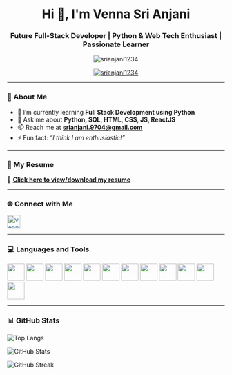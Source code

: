 

<h1 align="center">Hi 👋, I'm Venna Sri Anjani</h1>
<h3 align="center">Future Full-Stack Developer | Python & Web Tech Enthusiast | Passionate Learner</h3>

<p align="center">
  <img src="https://komarev.com/ghpvc/?username=srianjani1234&label=Profile%20views&color=ff69b4&style=flat" alt="srianjani1234" />
</p>

<p align="center">
  <a href="https://github-profile-trophy.vercel.app/?username=srianjani1234">
    <img src="https://github-profile-trophy.vercel.app/?username=srianjani1234&theme=radical" alt="srianjani1234" />
  </a>
</p>

---

### 🌟 About Me

- 🔭 I’m currently learning **Full Stack Development using Python**
- 💬 Ask me about **Python, SQL, HTML, CSS, JS, ReactJS**
- 📫 Reach me at **srianjani.9704@gmail.com**
- ⚡ Fun fact: _“I think I am enthusiastic!”_

---

### 📄 My Resume

🎯 [**Click here to view/download my resume**](https://github.com/srianjani1234/srianjani1234/raw/main/assets/srianjani_resume37.pdf)

---

### 🌐 Connect with Me

<p align="left">
  <a href="https://www.linkedin.com/in/venna-sri-anjani-590b95252/" target="blank">
    <img align="center" src="https://cdn.jsdelivr.net/npm/simple-icons@v5/icons/linkedin.svg" alt="venna sri anjani" height="30" width="30" style="color:#0e76a8;" />
  </a>
</p>

---

### 💻 Languages and Tools

<p align="left">
  <img src="https://cdn.jsdelivr.net/gh/devicons/devicon/icons/python/python-original.svg" width="40" />
  <img src="https://cdn.jsdelivr.net/gh/devicons/devicon/icons/html5/html5-original-wordmark.svg" width="40" />
  <img src="https://cdn.jsdelivr.net/gh/devicons/devicon/icons/css3/css3-original-wordmark.svg" width="40" />
  <img src="https://cdn.jsdelivr.net/gh/devicons/devicon/icons/javascript/javascript-original.svg" width="40" />
  <img src="https://cdn.jsdelivr.net/gh/devicons/devicon/icons/react/react-original-wordmark.svg" width="40" />
  <img src="https://cdn.jsdelivr.net/gh/devicons/devicon/icons/bootstrap/bootstrap-plain-wordmark.svg" width="40" />
  <img src="https://cdn.jsdelivr.net/gh/devicons/devicon/icons/mysql/mysql-original-wordmark.svg" width="40" />
  <img src="https://cdn.jsdelivr.net/gh/devicons/devicon/icons/mongodb/mongodb-original-wordmark.svg" width="40" />
  <img src="https://cdn.jsdelivr.net/gh/devicons/devicon/icons/git/git-original.svg" width="40" />
  <img src="https://cdn.jsdelivr.net/gh/devicons/devicon/icons/vscode/vscode-original.svg" width="40" />
  <img src="https://cdn.jsdelivr.net/gh/devicons/devicon/icons/bash/bash-original.svg" width="40" />
  <img src="https://cdn.jsdelivr.net/gh/devicons/devicon/icons/oracle/oracle-original.svg" width="40" />
</p>

---

### 📊 GitHub Stats

<p align="left">
  <img src="https://github-readme-stats.vercel.app/api/top-langs?username=srianjani1234&show_icons=true&locale=en&layout=compact&theme=tokyonight" alt="Top Langs" />
</p>

<p align="left">
  <img src="https://github-readme-stats.vercel.app/api?username=srianjani1234&show_icons=true&locale=en&theme=tokyonight" alt="GitHub Stats" />
</p>

<p align="left">
  <img src="https://github-readme-streak-stats.herokuapp.com/?user=srianjani1234&theme=tokyonight" alt="GitHub Streak" />
</p>
